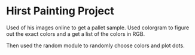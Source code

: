 # Hirst Painting Project

Used of his images online to get a pallet sample. Used colorgram to figure out the exact colors and a get a list of the colors in RGB. 

Then used the random module to randomly choose colors and plot dots.

